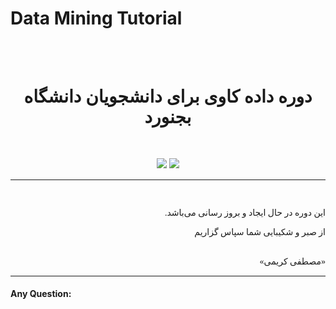 # Data Mining Tutorial




<br>
<br>
<div style="font-family:Vazir;">
    
<h1 align='center'>
    دوره داده کاوی برای دانشجویان دانشگاه بجنورد  
</h1>
<br>
<p align="center" style="text-align:center"> 
    <a href="https://github.com/MKarimi21/DataMining_Tutorial/blob/master/LICENSE" target="_blank" style="display:inline-flex"><img src="https://img.shields.io/badge/Licence-Apache-blue?style=flat-square" target="_blank"></a> <a href="https://www.MKarimi21.ir" target="_blank" style="display:inline-flex"><img src="https://img.shields.io/badge/Create--by-MKarimi-red?style=flat-square" target="_blank"></a>
</p> 
    
</div>

___

<div dir="rtl" style="font-family:Vazir;" >
<br>    
<p>

این دوره در حال ایجاد و بروز رسانی می‌باشد.

از صبر و شکیبایی شما سپاس گزاریم

</p>
</div>


<div dir="rtl" style="font-family:Vazir;font-weight:100">
<br>    
«مصطفی کریمی»

</div>


----




#### Any Question:

<script src="https://utteranc.es/client.js"
        repo="mkarimi21/datamining_tutorial"
        issue-term="pathname"
        label="Comment"
        theme="github-dark"
        crossorigin="anonymous"
        async>
</script>


